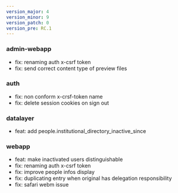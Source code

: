 ```yaml
---
version_major: 4
version_minor: 9
version_patch: 0
version_pre: RC.1
---
```


### admin-webapp

- fix: renaming auth x-csrf token
- fix: send correct content type of preview files

### auth

- fix: non conform x-crsf-token name
- fix: delete session cookies on sign out

### datalayer

- feat: add people.institutional_directory_inactive_since

### webapp

- feat: make inactivated users distinguishable
- fix: renaming auth x-csrf token
- fix: improve people infos display
- fix: duplicating entry when original has delegation responsibility
- fix: safari webm issue
